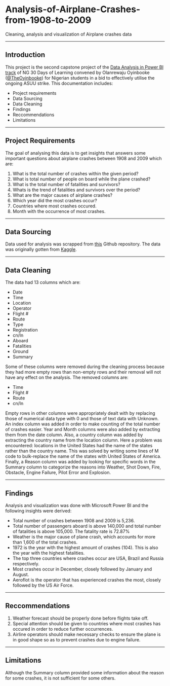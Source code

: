 # Analysis-of-Airplane-Crashes-from-1908-to-2009
Cleaning, analysis and visualization of Airplane crashes data

----
## Introduction
This project is the second capstone project of the [Data Analysis in Power BI track](https://aka.ms/30DLDATLandingPage) of NG 30 Days of Learning convened by Olanrewaju Oyinbooke ([@TheOyinbooke](https://twitter.com/TheOyinbooke)) for Nigerian students in  a bid to effectively utilise the ongoing ASUU strike.
This documentation includes:
- Project requirements
- Data Sourcing
- Data Cleaning
- Findings
- Reccommendations
- Limitations

----
## Project Requirements
The goal of analysing this data is to get insights that answers some important questions about airplane crashes between 1908 and 2009 which are:
1. What is the total number of crashes within the given period?
2. What is total number of people on board while the plane crashed?
3. What is the total number of fatalities and survivors?
4. Whats is the trend of fatalities and survivors over the period?
5. What are the major causes of airplane crashes?
6. Which year did the most crashes occur?
7. Countries where most crashes occured.
8. Month with the occurrence of most crashes.

----
## Data Sourcing
Data used for analysis was scrapped from [this](https://github.com/theoyinbooke/30Days-of-Learning-Data-Analysis-Using-Power-BI-for-Students) Github repository. The data was originally gotten from [Kaggle](https://www.kaggle.com/datasets/saurograndi/airplane-crashes-since-1908).

----
## Data Cleaning
The data had 13 columns which are: 
- Date
- Time
- Location
- Operator
- Flight #
- Route
- Type
- Registration
- cn/In
- Aboard
- Fatalities
- Ground
- Summary

Some of these columns were removed during the cleaning process because they had more empty rows than non-empty rows and their removal will not have any effect on the analysis. The removed columns are:
- Time
- Flight #
- Route
- cn/In

Empty rows in other columns were appropriately dealt with by replacing those of numerical data type with 0 and those of text data with Unknown.
An index column was added in order to make counting of the total number of crashes easier.
Year and Month columns were also added by extracting them from the date column.
Also, a country column was added by extracting the country name from the location column. Here a problem was encountered: locations in the United States had the name of the states rather than the country name. This was solved by writing some lines of M code to bulk-replace the name of the states with United States of America.
Finally, a Reason column was added by looking for specific words in the Summary column to categorize the reasons into Weather, Shot Down, Fire, Obstacle, Engine Failure, Pilot Error and Explosion.

----
## Findings
Analysis and visualization was done with Microsoft Power BI and the following insights were derived:
- Total number of crashes between 1908 and 2009 is 5,236.
- Total number of passengers aboard is above 140,000 and total number of fatalities is above 105,000. The fatality rate is 72.87%
- Weather is the major cause of plane crash, which accounts for more than 1,600 of the total crashes.
- 1972 is the year with the highest amount of crashes (104). This is also the year with the highest fatalities.
- The top three countries where crashes occur are USA, Brazil and Russia respectively.
- Most crashes occur in December, closely followed by January and August.
- Aeroflot is the operator that has experienced crashes the most, closely followed by the US Air Force.

----
## Reccommendations
1. Weather forecast should be properly done before flights take off.
2. Special attention should be given to countries where most crashes has occured in order to reduce further occurrences.
3. Airline operators should make necessary checks to ensure the plane is in good shape so as to prevent crashes due to engine failure.

----
## Limitations
Although the Summary column provided some information about the reason for some crashes, it is not sufficient for some others.
